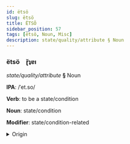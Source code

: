 ```yaml
---
id: ëtsö
slug: ëtsö
title: ËTSÖ
sidebar_position: 57
tags: [ëtsö, Noun, Misc]
description: state/quality/attribute § Noun
---
```


### ëtsö&emsp;<span kind="abugida">ɽ̆ʇɐı</span>

*state/quality/attribute* **§** Noun

**IPA**: /ˈet.so/

**Verb**: to be a state/condition

**Noun**: state/condition

**Modifier**: state/condition-related

<details>
    <summary>Origin</summary>
    Esperanto eco [ˈet͡so]<br/>
    <em>Misc Language Family</em>
</details>